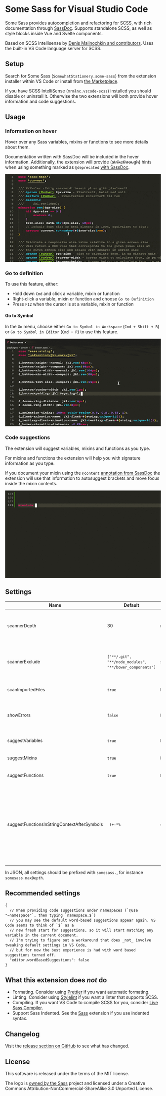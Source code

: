 # Some Sass for Visual Studio Code

Some Sass provides autocompletion and refactoring for SCSS, with rich documentation through [SassDoc](http://sassdoc.com). Supports standalone SCSS, as well as style blocks inside Vue and Svelte components.

Based on SCSS Intellisense by [Denis Malinochkin and contributors](https://github.com/mrmlnc/vscode-scss). Uses the built-in VS Code language server for SCSS.

## Setup

Search for Some Sass (`SomewhatStationery.some-sass`) from the extension installer within VS Code or install from [the Marketplace](https://marketplace.visualstudio.com/items?itemName=SomewhatStationery.some-sass).

If you have SCSS IntelliSense (`mrmlnc.vscode-scss`) installed you should disable or uninstall it. Otherwise the two extensions will both provide hover information and code suggestions.

## Usage

### Information on hover

Hover over any Sass variables, mixins or functions to see more details about them.

Documentation written with SassDoc will be included in the hover information. Additionally, the extension will provide (~~strikethrough~~) hints when using something marked as `@deprecated` [with SassDoc](http://sassdoc.com/annotations/#deprecated).

![](images/sassdoc-hover.gif)

### Go to definition

To use this feature, either:

- Hold down `Cmd` and click a variable, mixin or function
- Right-click a variable, mixin or function and choose `Go to Definition`
- Press `F12` when the cursor is at a variable, mixin or function

#### Go to Symbol

In the `Go` menu, choose either `Go to Symbol in Workspace` (`Cmd + Shift + R`) or `Go to Symbol in Editor` (`Cmd + R`) to use this feature.

![](images/workspace-symbols.gif)

### Code suggestions

The extension will suggest variables, mixins and functions as you type.

For mixins and functions the extension will help you with signature information as you type.

If you document your mixin using the `@content` [annotation from SassDoc](http://sassdoc.com/annotations/#content) the extension will use that information to autosuggest brackets and move focus inside the mixin contents.

![](images/suggestions-mixins.gif)

## Settings


| Name | Default | Type | Description |
|------|---------|------|-------------|
| scannerDepth | 30 | `number` | The maximum number of nested directories to scan. |
| scannerExclude | `["**/.git", "**/node_modules", "**/bower_components"]` | `string[]` | List of [glob](https://github.com/mrmlnc/fast-glob) patterns for directories that are excluded when scanning. |
| scanImportedFiles | `true` | `boolean` | Allows scan imported files. |
| showErrors | `false` | `boolean` | Allows to display parsing errors from the internal scanner. |
| suggestVariables | `true` | `boolean` | Include variables in suggestions. |
| suggestMixins | `true` | `boolean` | Include mixins in suggestions. |
| suggestFunctions | `true` | `boolean` | Include functions in suggestions. |
| suggestFunctionsInStringContextAfterSymbols | ` (+-*%` | `string` | Suggest functions after the specified symbols when in a string context. For example, if you add the `/` symbol to this setting, then `background: url(images/he|)` could suggest a `hello()` function. |

In JSON, all settings should be prefixed with `somesass.`, for instance `somesass.maxDepth`.

## Recommended settings

```jsonc
{
  // When providing code suggestions under namespaces (`@use "~namespace"`, then typing `namespace.$`)
  // you may see the default word-based suggestions appear again. VS Code seems to think of `$` as a
  // new fresh start for suggestions, so it will start matching any variable in the current document.
  // I'm trying to figure out a workaround that does _not_ involve tweaking default settings in VS Code,
  // but for now the best experience is had with word based suggestions turned off.
  "editor.wordBasedSuggestions": false
}
```

## What this extension does _not_ do

- Formating. Consider using [Prettier](https://marketplace.visualstudio.com/items?itemName=esbenp.prettier-vscode) if you want automatic formating.
- Linting. Consider using [Stylelint](https://marketplace.visualstudio.com/items?itemName=stylelint.vscode-stylelint) if you want a linter that supports SCSS.
- Compiling. If you want VS Code to compile SCSS for you, consider [Live Sass Compiler](https://marketplace.visualstudio.com/items?itemName=glenn2223.live-sass).
- Support Sass Indented. See the [Sass](https://marketplace.visualstudio.com/items?itemName=Syler.sass-indented) extension if you use indented syntax.

## Changelog

Visit the [release section on GitHub](https://github.com/wkillerud/vscode-scss/releases) to see what has changed.

## License

This software is released under the terms of the MIT license.

The logo is [owned by the Sass](https://sass-lang.com/styleguide/brand) project and licensed under a Creative Commons Attribution-NonCommercial-ShareAlike 3.0 Unported License.

